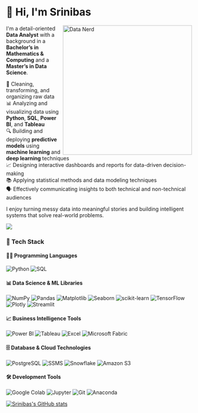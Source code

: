<h1 align="left">👋 Hi, I'm Srinibas</h1>

<img align="right" src="https://github.com/user-attachments/assets/f467c587-50ab-4d6b-b858-2c6823581582" width="350" alt="Data Nerd" />

I'm a detail-oriented **Data Analyst** with a background in a **Bachelor’s in Mathematics & Computing** and a **Master’s in Data Science**.

🧹 Cleaning, transforming, and organizing raw data  
📊 Analyzing and visualizing data using **Python**, **SQL**, **Power BI**, and **Tableau**  
🔍 Building and deploying **predictive models** using **machine learning** and **deep learning** techniques  
📈 Designing interactive dashboards and reports for data-driven decision-making  
📚 Applying statistical methods and data modeling techniques  
🗣️ Effectively communicating insights to both technical and non-technical audiences  

I enjoy turning messy data into meaningful stories and building intelligent systems that solve real-world problems.

![](https://komarev.com/ghpvc/?username=srinibas-masanta&color=d6b4fc)


### 🧰 Tech Stack


#### 👨‍💻 Programming Languages

![Python](https://img.shields.io/badge/Python-3776AB?style=for-the-badge\&logo=python\&logoColor=white)
![SQL](https://img.shields.io/badge/SQL-4479A1?style=for-the-badge\&logo=postgresql\&logoColor=white)

#### 📊 Data Science & ML Libraries

![NumPy](https://img.shields.io/badge/NumPy-013243?style=for-the-badge\&logo=numpy\&logoColor=white)
![Pandas](https://img.shields.io/badge/Pandas-150458?style=for-the-badge\&logo=pandas\&logoColor=white)
![Matplotlib](https://img.shields.io/badge/Matplotlib-11557C?style=for-the-badge\&logo=matplotlib\&logoColor=white)
![Seaborn](https://img.shields.io/badge/Seaborn-2D3F6C?style=for-the-badge)
![scikit-learn](https://img.shields.io/badge/scikit--learn-F7931E?style=for-the-badge\&logo=scikit-learn\&logoColor=white)
![TensorFlow](https://img.shields.io/badge/TensorFlow-FF6F00?style=for-the-badge\&logo=tensorflow\&logoColor=white)
![Plotly](https://img.shields.io/badge/Plotly-3F4F75?style=for-the-badge\&logo=plotly\&logoColor=white)
![Streamlit](https://img.shields.io/badge/Streamlit-FF4B4B?style=for-the-badge\&logo=streamlit\&logoColor=white)

#### 📈 Business Intelligence Tools

![Power BI](https://img.shields.io/badge/Power%20BI-F2C811?style=for-the-badge\&logo=powerbi\&logoColor=black)
![Tableau](https://img.shields.io/badge/Tableau-E97627?style=for-the-badge\&logo=tableau\&logoColor=white)
![Excel](https://img.shields.io/badge/Excel-217346?style=for-the-badge\&logo=microsoft-excel\&logoColor=white)
![Microsoft Fabric](https://img.shields.io/badge/Microsoft%20Fabric-6264A7?style=for-the-badge\&logo=microsoft\&logoColor=white)

#### 🗄️ Database & Cloud Technologies

![PostgreSQL](https://img.shields.io/badge/PostgreSQL-336791?style=for-the-badge\&logo=postgresql\&logoColor=white)
![SSMS](https://img.shields.io/badge/SSMS-CC2927?style=for-the-badge\&logo=microsoftsqlserver\&logoColor=white)
![Snowflake](https://img.shields.io/badge/Snowflake-56B9DA?style=for-the-badge\&logo=snowflake\&logoColor=white)
![Amazon S3](https://img.shields.io/badge/Amazon%20S3-569A31?style=for-the-badge\&logo=amazonaws\&logoColor=white)

#### 🛠️ Development Tools

![Google Colab](https://img.shields.io/badge/Google%20Colab-F9AB00?style=for-the-badge\&logo=googlecolab\&logoColor=white)
![Jupyter](https://img.shields.io/badge/Jupyter-F37626?style=for-the-badge\&logo=jupyter\&logoColor=white)
![Git](https://img.shields.io/badge/Git-F05032?style=for-the-badge\&logo=git\&logoColor=white)
![Anaconda](https://img.shields.io/badge/Anaconda-44A833?style=for-the-badge\&logo=anaconda\&logoColor=white)

[![Srinibas's GitHub stats](https://github-readme-stats.vercel.app/api?username=srinibas-masanta&show_icons=true&theme=radical)](https://github.com/anuraghazra/github-readme-stats)
